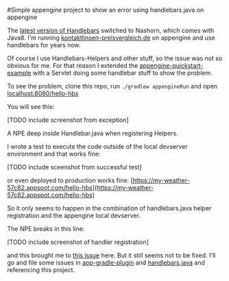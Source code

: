 #Simple appengine project to show an error using handlebars.java on appengine

The [latest version of Handlebars](https://github.com/jknack/handlebars.java/releases/tag/v4.1.0) switched to Nashorn, 
which comes with Java8. I'm running [kontaktlinsen-preisvergleich.de](https://kontaktlinsen-preisvergleich.de) on appengine and use handlebars for years now.
 
Of course I use Handlebars-Helpers and other stuff, so the issue was not so obvious for me. For that reason I extended the [appengine-quickstart-example](https://cloud.google.com/appengine/docs/standard/java/quickstart)
with a Servlet doing some handlebar stuff to show the problem.

To see the problem, clone this repo, run 
`./gradlew appengineRun` 
and open [localhost:8080/hello-hbs](http://localhost:8080/hello-hbs)

You will see this: 

[TODO include screenshot from exception]

A NPE deep inside Handlebar.java when registering Helpers.

I wrote a test to execute the code outside of the local devserver environment and that works fine:

[TODO include sceenshot from successful test]   

or even deployed to production works fine: [https://my-weather-57c82.appspot.com/hello-hbs](https://my-weather-57c82.appspot.com/hello-hbs)

So it only seems to happen in the combination of handlebars.java helper registration and the appengine local devserver. 

The NPE breaks in this line:

[TODO include screenshot of handler registration]

and this brought me to [this issue](https://github.com/GoogleCloudPlatform/app-gradle-plugin/issues/160) here. But it still seems not to be fixed. I'll go and file some 
issues in [app-gradle-plugin](https://github.com/GoogleCloudPlatform/app-gradle-plugin) and [handlebars.java](https://github.com/jknack/handlebars.java) and 
referencing this project.

